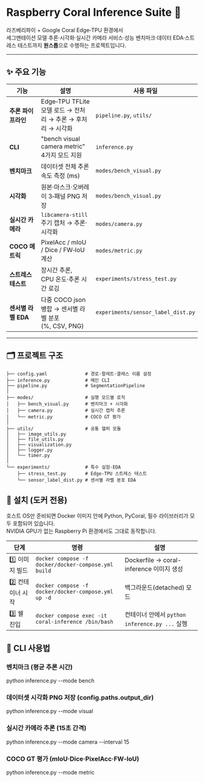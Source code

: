 # Raspberry Coral Inference Suite 🦜

라즈베리파이 + Google Coral Edge‑TPU 환경에서  
세그멘테이션 모델 추론·시각화·실시간 카메라 서비스·성능 벤치마크·데이터 EDA·스트레스 테스트까지 **원스톱**으로 수행하는 프로젝트입니다.

---

## ✨ 주요 기능

| 기능 | 설명                                           | 사용 파일                            |
|------|----------------------------------------------|----------------------------------|
| **추론 파이프라인** | Edge‑TPU TFLite 모델 로드 → 전처리 → 추론 → 후처리 → 시각화 | `pipeline.py`, `utils/`          |
| **CLI** | "bench visual camera metric" 4가지 모드 지원       | `inference.py` |
| **벤치마크** | 데이터셋 전체 추론 속도 측정 (ms)                        | `modes/bench_visual.py`          |
| **시각화** | 원본·마스크·오버레이 3‑패널 PNG 저장                      | `modes/bench_visual.py`          |
| **실시간 카메라** | `libcamera-still` 주기 캡처 → 추론·시각화             | `modes/camera.py`                |
| **COCO 메트릭** | PixelAcc / mIoU / Dice / FW‑IoU 계산           | `modes/metric.py`                |
| **스트레스 테스트** | 장시간 추론, CPU 온도·추론 시간 로깅                      | `experiments/stress_test.py`     |
| **센서별 라벨 EDA** | 다중 COCO json 병합 → 센서별 라벨 분포(%, CSV, PNG)     | `experiments/sensor_label_dist.py` |

---

## 🗂 프로젝트 구조
```
├── config.yaml              # 경로·팔레트·클래스 이름 설정
├── inference.py             # 메인 CLI
├── pipeline.py              # SegmentationPipeline
│
├── modes/                   # 실행 모드별 로직
│   ├── bench_visual.py      # 벤치마크 + 시각화
│   ├── camera.py            # 실시간 캡처 추론
│   └── metric.py            # COCO GT 평가
│
├── utils/                   # 공통 헬퍼 모듈
│   ├── image_utils.py
│   ├── file_utils.py
│   ├── visualization.py
│   ├── logger.py
│   └── timer.py
│
└── experiments/             # 특수 실험·EDA
    ├── stress_test.py       # Edge‑TPU 스트레스 테스트
    └── sensor_label_dist.py # 센서별 라벨 분포 EDA
```

## 🐳 설치 (도커 전용)

호스트 OS만 준비되면 Docker 이미지 안에 Python, PyCoral, 필수 라이브러리가 모두 포함되어 있습니다.  
NVIDIA GPU가 없는 Raspberry Pi 환경에서도 그대로 동작합니다.


| 단계             | 명령                                                            | 설명                                             |
|------------------|---------------------------------------------------------------|--------------------------------------------------|
| 1️⃣ 이미지 빌드   | ```docker compose -f docker/docker-compose.yml build```       | Dockerfile → coral-inference 이미지 생성         |
| 2️⃣ 컨테이너 시작 | ```docker compose -f docker/docker-compose.yml up -d``` | 백그라운드(detached) 모드                        |
| 3️⃣ 쉘 진입       | ```docker compose exec -it coral-inference /bin/bash``` | 컨테이너 안에서 `python inference.py ...` 실행  |


## 🚀 CLI 사용법

### 벤치마크 (평균 추론 시간)
python inference.py --mode bench

### 데이터셋 시각화 PNG 저장 (config.paths.output_dir)
python inference.py --mode visual

### 실시간 카메라 추론 (15초 간격)
python inference.py --mode camera --interval 15

### COCO GT 평가 (mIoU·Dice·PixelAcc·FW‑IoU)
python inference.py --mode metric


